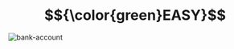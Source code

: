 # $${\color{green}EASY}$$
![bank-account](https://user-images.githubusercontent.com/65892342/232980735-0a84ef17-abcc-4a09-8623-8ec61e5e191c.svg)

